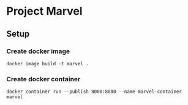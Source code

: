 # Project Marvel

## Setup

### Create docker image

```
docker image build -t marvel .
```

### Create docker container

```
docker container run --publish 8000:8080 --name marvel-container marvel
```

